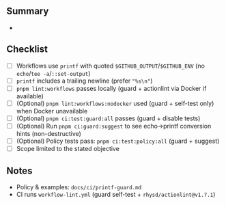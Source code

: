 <!-- Short and focused PRs are preferred. Link issues like Refs #NNN. -->

## Summary
-

## Checklist
- [ ] Workflows use `printf` with quoted `$GITHUB_OUTPUT`/`$GITHUB_ENV` (no `echo`/`tee -a`/`::set-output`)
- [ ] `printf` includes a trailing newline (prefer `"%s\n"`)
- [ ] `pnpm lint:workflows` passes locally (guard + actionlint via Docker if available)
- [ ] (Optional) `pnpm lint:workflows:nodocker` used (guard + self-test only) when Docker unavailable
 - [ ] (Optional) `pnpm ci:test:guard:all` passes (guard + disable tests)
 - [ ] (Optional) Run `pnpm ci:guard:suggest` to see echo→printf conversion hints (non-destructive)
 - [ ] (Optional) Policy tests pass: `pnpm ci:test:policy:all` (guard + suggest)
- [ ] Scope limited to the stated objective

## Notes
- Policy & examples: `docs/ci/printf-guard.md`
- CI runs `workflow-lint.yml` (guard self-test + `rhysd/actionlint@v1.7.1`)
